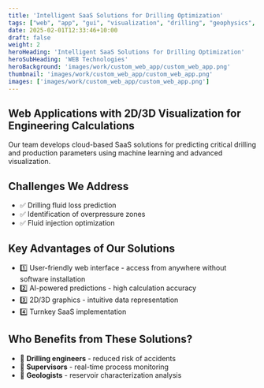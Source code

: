 ```yaml
---
title: 'Intelligent SaaS Solutions for Drilling Optimization'
tags: ["web", "app", "gui", "visualization", "drilling", "geophysics", "seismic exploration"]
date: 2025-02-01T12:33:46+10:00
draft: false
weight: 2
heroHeading: 'Intelligent SaaS Solutions for Drilling Optimization'
heroSubHeading: 'WEB Technologies'
heroBackground: 'images/work/custom_web_app/custom_web_app.png'
thumbnail: 'images/work/custom_web_app/custom_web_app.png'
images: ['images/work/custom_web_app/custom_web_app.png']
---
```


## Web Applications with 2D/3D Visualization for Engineering Calculations

Our team develops cloud-based SaaS solutions for predicting critical drilling and production parameters using machine learning and advanced visualization.

## Challenges We Address

- ✅ Drilling fluid loss prediction
- ✅ Identification of overpressure zones
- ✅ Fluid injection optimization

## Key Advantages of Our Solutions

- 1️⃣ User-friendly web interface - access from anywhere without software installation
- 2️⃣ AI-powered predictions - high calculation accuracy
- 3️⃣ 2D/3D graphics - intuitive data representation
- 4️⃣ Turnkey SaaS implementation

## Who Benefits from These Solutions?

- 🔹 **Drilling engineers** - reduced risk of accidents
- 🔹 **Supervisors** - real-time process monitoring
- 🔹 **Geologists** - reservoir characterization analysis